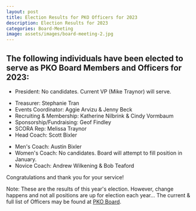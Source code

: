 ```yaml
---
layout: post
title: Election Results for PKO Officers for 2023
description: Election Results for 2023
categories: Board-Meeting
image: assets/images/board-meeting-2.jpg
---
```

 

The following individuals have been elected to serve as PKO Board Members and Officers for 2023:
-----------------------------
- President:                No candidates. Current VP (Mike Traynor) will serve.
<!--
The following five positions serve for two years and are up for election in odd-numbered years. 
- Vice President:           Mike Traynor
- Secretary:                Brenda Breslin
- Equipment Coordinator:    Chris Wertz
- Transportation:           Bob Teaford
- Communications:           Kristen Sanchez
-->
<!--
 The next six positions serve for two years and are only up for election in even-numbered years.
-->
- Treasurer:                Stephanie Tran
- Events Coordinator:       Aggie Arvizu & Jenny Beck
- Recruiting & Membership:  Katherine Nilbrink & Cindy Vormbaum
- Sponsorship/Fundraising:  Geof Findley 
- SCORA Rep:                Melissa Traynor
- Head Coach:               Scott Bixler
<!--
The remaining positions serve for one year
-->
- Men's Coach:              Austin Bixler
- Women's Coach:            No candidates. Board will attempt to fill position in January.
- Novice Coach:             Andrew Wilkening & Bob Teaford

Congratulations and thank you for your service!

Note: These are the results of this year's election. However, change happens and not all positions are up for election each year... The current & full list of Officers may be found at <A href="/board/">PKO Board</A>.

